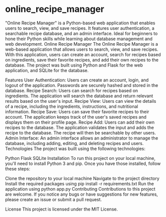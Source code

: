 # online_recipe_manager
"Online Recipe Manager" is a Python-based web application that enables users to search, view, and save recipes. It features user authentication, a searchable recipe database, and an admin interface. Ideal for beginners to hone their Python skills while learning about database management and web development.
Online Recipe Manager
The Online Recipe Manager is a web-based application that allows users to search, view, and save recipes. With this application, users can create an account, search for recipes based on ingredients, save their favorite recipes, and add their own recipes to the database. The project was built using Python and Flask for the web application, and SQLite for the database.

Features
User Authentication: Users can create an account, login, and logout of the application. Passwords are securely hashed and stored in the database.
Recipe Search: Users can search for recipes based on ingredients. The application will search the database and return relevant results based on the user's input.
Recipe View: Users can view the details of a recipe, including the ingredients, instructions, and nutritional information.
Recipe Save: Users can save their favorite recipes to their account. The application keeps track of the user's saved recipes and displays them on their profile page.
Recipe Add: Users can add their own recipes to the database. The application validates the input and adds the recipe to the database. The recipe will then be searchable by other users.
Admin Interface: An admin interface allows an administrator to manage the database, including adding, editing, and deleting recipes and users.
Technologies
The project was built using the following technologies:

Python
Flask
SQLite
Installation
To run this project on your local machine, you'll need to install Python 3 and pip. Once you have those installed, follow these steps:

Clone the repository to your local machine
Navigate to the project directory
Install the required packages using pip install -r requirements.txt
Run the application using python app.py
Contributing
Contributions to this project are welcome. If you notice any bugs or have suggestions for new features, please create an issue or submit a pull request.

License
This project is licensed under the MIT License.
